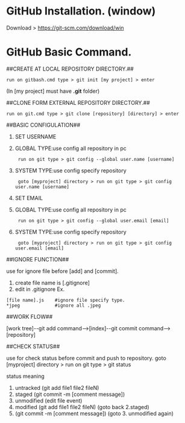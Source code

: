 # GitHub Installation. (window)
Download > https://git-scm.com/download/win

# GitHub Basic Command.
 ##CREATE AT LOCAL REPOSITORY DIRECTORY.##
 
    run on gitbash.cmd type > git init [my project] > enter
  
  (In [my project] must have **.git** folder)
 
 ##CLONE FORM EXTERNAL REPOSITORY DIRECTORY.##

    run on git.cmd type > git clone [repository] [directory] > enter
 
 ##BASIC CONFIGULATION##
 
 1. SET USERNAME 
  1. GLOBAL TYPE:use config all repository in pc
  
          run on git type > git config --global user.name [username]
  2. SYSTEM TYPE:use config specify repository
  
          goto [myproject] directory > run on git type > git config user.name [username]
 2. SET EMAIL
  1. GLOBAL TYPE:use config all repository in pc
  
          run on git type > git config --global user.email [email]
  2. SYSTEM TYPE:use config specify repository
  
          goto [myproject] directory > run on git type > git config user.email [email]
          
##IGNORE FUNCTION##

use for ignore file before [add] and [commit].

1. create file name is [.gitignore]
2. edit in .gitignore Ex.
```
[file name].js    #ignore file specify type.
*jpeg             #ignore all .jpeg
```

##WORK FLOW##

[work tree]--git add command-->[index]--git commit command-->[repository]

##CHECK STATUS##

use for check status before commit and push to repository.
  goto [myproject] directory > run on git type > git status

status meaning

1. untracked (git add file1 file2 fileN) 
2. staged (git commit -m [comment message]) 
3. unmodified (edit file event)  
4. modified (git add file1 file2 fileN) (goto back 2.staged) 
5. (git commit -m [comment message]) (goto 3. unmodified again)

